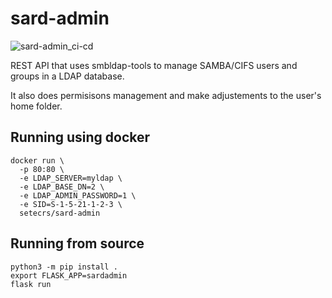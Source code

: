 # sard-admin

![sard-admin_ci-cd](https://github.com/setecrs/sard-admin/workflows/sard-admin_ci-cd/badge.svg)

REST API that uses smbldap-tools to manage SAMBA/CIFS users and groups in a LDAP database.

It also does permisisons management and make adjustements to the user's home folder.

## Running using docker

    docker run \
      -p 80:80 \
      -e LDAP_SERVER=myldap \
      -e LDAP_BASE_DN=2 \
      -e LDAP_ADMIN_PASSWORD=1 \
      -e SID=S-1-5-21-1-2-3 \
      setecrs/sard-admin

## Running from source

    python3 -m pip install .
    export FLASK_APP=sardadmin
    flask run
